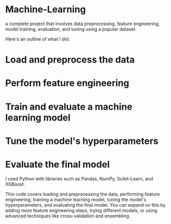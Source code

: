 # Machine-Learning


a complete project that involves data preprocessing, feature engineering, model training, evaluation, and tuning using a popular dataset.

 Here's an outline of what I did:

# Load and preprocess the data
# Perform feature engineering
# Train and evaluate a machine learning model
# Tune the model's hyperparameters
# Evaluate the final model

I used Python with libraries such as Pandas, NumPy, Scikit-Learn, and XGBoost.

This code covers loading and preprocessing the data, performing feature engineering, training a machine learning model, tuning the model's hyperparameters, and evaluating the final model. You can expand on this by adding more feature engineering steps, trying different models, or using advanced techniques like cross-validation and ensembling.